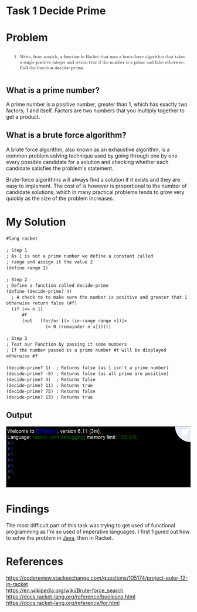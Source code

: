 # Task 1 Decide Prime

# Problem
<img src="images/task1.png">

## What is a prime number?
A prime number is a positive number, greater than 1, which has exactly two factors; 1 and itself. Factors are two numbers that you multiply together to get a product. 

## What is a brute force algorithm?
A brute force algorithm, also known as an exhaustive algorithm, is a common problem solving technique used by going through one by one every possible candidate for a solution and checking whether each candidate satisfies the problem's statement.

Brute-force algorithms will always find a solution if it exists and they are easy to implement. The cost of is however is proportional to the number of candidate solutions, which in many practical problems tends to grow very quickly as the size of the problem increases.

# My Solution
```Racket
#lang racket

; Step 1
; As 1 is not a prime number we define a constant called
; range and assign it the value 2
(define range 2) 

; Step 2
; Define a function called decide-prime
(define (decide-prime? n)
  ; A check to to make sure the number is positive and greater that 1 otherwise return false (#f)
  (if (<= n 1)
      #f
      (not   (for/or [(x (in-range range n))]=
               (= 0 (remainder n x))))))

; Step 3
; Test our Function by passing it some numbers
; If the number passed is a prime number #t will be displayed otherwise #f

(decide-prime? 1)  ; Returns false (as 1 isn't a prime number)
(decide-prime? -8) ; Returns false (as all prime are positive)
(decide-prime? 4)  ; Returns false
(decide-prime? 11) ; Returns true 
(decide-prime? 75) ; Returns false
(decide-prime? 13) ; Returns true

```

## Output
<img src="images/output.png">

# Findings
The most difficult part of this task was trying to get used of functional programming as I'm so used of imperative languages. I first figured out how to solve the problem in [Java](https://codereview.stackexchange.com/questions/24704/efficiently-determining-if-a-number-is-prime), then in Racket.

# References
https://codereview.stackexchange.com/questions/105174/project-euler-12-in-racket  
https://en.wikipedia.org/wiki/Brute-force_search  
https://docs.racket-lang.org/reference/booleans.html  
https://docs.racket-lang.org/reference/for.html